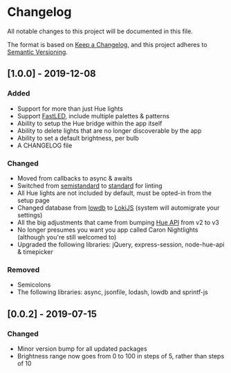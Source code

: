 # Changelog
All notable changes to this project will be documented in this file.

The format is based on [Keep a Changelog](https://keepachangelog.com/en/1.0.0/),
and this project adheres to [Semantic Versioning](https://semver.org/spec/v2.0.0.html).

## [1.0.0] - 2019-12-08
### Added
- Support for more than just Hue lights
- Support [FastLED](https://github.com/jasoncoon/esp8266-fastled-webserver), include multiple palettes & patterns
- Ability to setup the Hue bridge within the app itself
- Ability to delete lights that are no longer discoverable by the app
- Ability to set a default brightness, per bulb
- A CHANGELOG file

### Changed
- Moved from callbacks to async & awaits
- Switched from [semistandard](https://www.npmjs.com/package/semistandard) to [standard](https://www.npmjs.com/package/standard) for linting
- All Hue lights are not included by default, must be opted-in from the setup page
- Changed database from [lowdb](https://www.npmjs.com/package/lowdb) to [LokiJS](https://www.npmjs.com/package/lokijs) (system will automigrate your settings)
- All the big adjustments that came from bumping [Hue API](https://github.com/peter-murray/node-hue-api) from v2 to v3
- No longer presumes you want you app called Caron Nightlights (although you're still welcomed to)
- Upgraded the following libraries: jQuery, express-session, node-hue-api & timepicker

### Removed
- Semicolons
- The following libraries: async, jsonfile, lodash, lowdb and sprintf-js

## [0.0.2] - 2019-07-15
### Changed
- Minor version bump for all updated packages
- Brightness range now goes from 0 to 100 in steps of 5, rather than steps of 10

